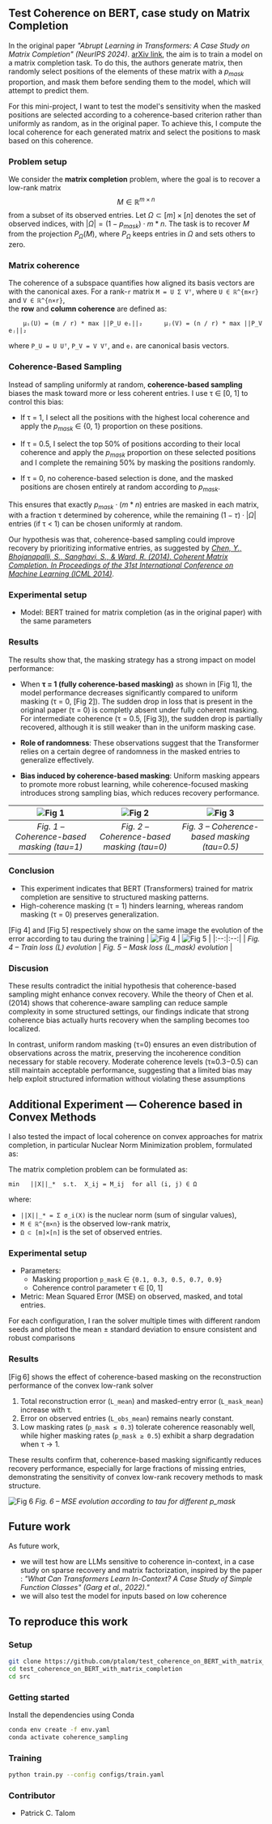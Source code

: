 
## Test Coherence on BERT, case study on Matrix Completion
In the original paper *"Abrupt Learning in Transformers: A Case Study on Matrix Completion" (NeurIPS 2024)*. [arXiv link](https://arxiv.org/abs/2410.22244), the aim is to train a model on a matrix completion task. To do this, the authors generate matrix, then randomly select positions of the elements of these matrix with a $p_{mask}$ proportion, and mask them before sending them to the model, which will attempt to predict them. 

For this mini-project, I want to test the model's sensitivity when the masked positions are selected according to a coherence-based criterion rather than uniformly as random, as in the original paper. To achieve this, I compute the local coherence for each generated matrix and select the positions to mask based on this coherence.

### Problem setup
We consider the **matrix completion** problem, where the goal is to recover a low-rank matrix $$M \in \mathbb{R}^{m \times n}$$ from a subset of its observed entries. Let $\Omega \subset [m] \times [n]$ denotes the set of observed indices, with $|\Omega| = (1-p_{mask})\cdot m*n$. The task is to recover $M$ from the projection $P_\Omega(M)$, where $P_\Omega$ keeps entries in $\Omega$ and sets others to zero.

### Matrix coherence
The coherence of a subspace quantifies how aligned its basis vectors are with the canonical axes. For a rank-`r` matrix `M = U Σ Vᵀ`, where `U ∈ ℝ^{m×r}` and `V ∈ ℝ^{n×r}`,  
the **row** and **column coherence** are defined as:
```
    μᵢ(U) = (m / r) * max ||P_U eᵢ||₂      μⱼ(V) = (n / r) * max ||P_V eⱼ||₂
```

where `P_U = U Uᵀ`, `P_V = V Vᵀ`, and `eᵢ` are canonical basis vectors.

### Coherence-Based Sampling
Instead of sampling uniformly at random, **coherence-based sampling** biases the mask toward more or less coherent entries.
I use τ ∈ [0, 1] to control this bias:

- If τ = 1, I select all the positions with the highest local coherence and apply the $p_{mask}$ ∈ {0, 1} proportion on these positions. 

- If τ = 0.5, I select the top 50% of positions according to their local coherence and apply the $p_{mask}$ proportion on these selected positions and I complete the remaining 50% by masking the positions randomly.

- If τ = 0, no coherence-based selection is done, and the masked positions are chosen entirely at random according to $p_{mask}$.

This ensures that exactly $p_{mask}\cdot(m*n)$ entries are masked in each matrix, with a fraction τ determined by coherence, while the remaining $(1-τ)\cdot|\Omega|$ entries (if τ < 1) can be chosen uniformly at random.

Our hypothesis was that, coherence-based sampling could improve recovery by prioritizing informative entries, as suggested by [*Chen, Y., Bhojanapalli, S., Sanghavi, S., & Ward, R. (2014). Coherent Matrix Completion. In Proceedings of the 31st International Conference on Machine Learning (ICML 2014)*](https://proceedings.mlr.press/v32/chenc14.html).

### Experimental setup
- Model: BERT trained for matrix completion (as in the original paper) with the same parameters 

### Results
The results show that, the masking strategy has a strong impact on model performance:
- When **τ = 1 (fully coherence-based masking)** as shown in [Fig 1], the model performance decreases significantly compared to uniform masking (τ = 0, [Fig 2]). The sudden drop in loss that is present in the original paper (τ = 0) is completly absent under fully coherent masking. For intermediate coherence (τ = 0.5, [Fig 3]), the sudden drop is partially recovered, although it is still weaker than in the uniform masking case.

- **Role of randomness**: These observations suggest that the Transformer relies on a certain degree of randomness in the masked entries to generalize effectively.

- **Bias induced by coherence-based masking**: Uniform masking appears to promote more robust learning, while coherence-focused masking introduces strong sampling bias, which reduces recovery performance.

| ![Fig 1](images/training_tau_1.png) | ![Fig 2](images/training_tau_0.png) | ![Fig 3](images/training_tau_05.png) |
|:--:|:--:|:--:|
| *Fig. 1 – Coherence-based masking (tau=1)* | *Fig. 2 – Coherence-based masking (tau=0)* | *Fig. 3 – Coherence-based masking (tau=0.5)* |

### Conclusion
- This experiment indicates that BERT (Transformers) trained for matrix completion are sensitive to structured masking patterns.
- High-coherence masking (τ = 1) hinders learning, whereas random masking (τ = 0) preserves generalization.

[Fig 4] and [Fig 5] respectively show on the same image the evolution of the error according to tau during the training
| ![Fig 4](images/train_loss_all_tau.png) | ![Fig 5](images/mask_loss_all_tau.png) |
|:--:|:--:|
| *Fig. 4 – Train loss (L) evolution* | *Fig. 5 – Mask loss (L_mask) evolution* |

### Discusion
These results contradict the initial hypothesis that coherence-based sampling might enhance convex recovery.
While the theory of Chen et al. (2014) shows that coherence-aware sampling can reduce sample complexity in some structured settings, our findings indicate that strong coherence bias actually hurts recovery when the sampling becomes too localized.

In contrast, uniform random masking (τ=0) ensures an even distribution of observations across the matrix, preserving the incoherence condition necessary for stable recovery.
Moderate coherence levels (τ≈0.3−0.5) can still maintain acceptable performance, suggesting that a limited bias may help exploit structured information without violating these assumptions

## Additional Experiment — Coherence based in Convex Methods
I also tested the impact of local coherence on convex approaches for matrix completion, in particular Nuclear Norm Minimization problem, formulated as:

The matrix completion problem can be formulated as:

    min   ||X||_*  s.t.  X_ij = M_ij  for all (i, j) ∈ Ω

where:
- `||X||_* = Σ σ_i(X)` is the nuclear norm (sum of singular values),
- `M ∈ ℝ^{m×n}` is the observed low-rank matrix,
- `Ω ⊂ [m]×[n]` is the set of observed entries.


### Experimental setup
- Parameters:
    - Masking proportion `p_mask` ∈ `{0.1, 0.3, 0.5, 0.7, 0.9}`
    - Coherence control parameter τ ∈ [0, 1]
- Metric: Mean Squared Error (MSE) on observed, masked, and total entries.

For each configuration, I ran the solver multiple times with different random seeds and plotted the mean ± standard deviation to ensure consistent and robust comparisons

### Results
[Fig 6] shows the effect of coherence-based masking on the reconstruction performance of the convex low-rank solver
1. Total reconstruction error (`L_mean`) and masked-entry error (`L_mask_mean`) increase with τ.  
2. Error on observed entries (`L_obs_mean`) remains nearly constant.  
3. Low masking rates (`p_mask ≤ 0.3`) tolerate coherence reasonably well, while higher masking rates (`p_mask ≥ 0.5`) exhibit a sharp degradation when τ → 1.

These results confirm that, coherence-based masking significantly reduces recovery performance, especially for large fractions of missing entries, demonstrating the sensitivity of convex low-rank recovery methods to mask structure.

 ![Fig 6](images/cvx.png)
 *Fig. 6 – MSE evolution according to tau for different p_mask* 

## Future work
As future work, 
- we will test how are LLMs sensitive to coherence in-context, in a case study on sparse recovery and matrix factorization, inspired by the paper : *"What Can Transformers Learn In-Context? A Case Study of Simple Function Classes" (Garg et al., 2022)."*
- we will also test the model for inputs based on low coherence

## To reproduce this work
### Setup 
```bash
git clone https://github.com/ptalom/test_coherence_on_BERT_with_matrix_completion.git
cd test_coherence_on_BERT_with_matrix_completion
cd src
```

### Getting started
Install the dependencies using Conda
```bash
conda env create -f env.yaml
conda activate coherence_sampling
```

### Training
```bash
python train.py --config configs/train.yaml
```

### Contributor
- Patrick C. Talom